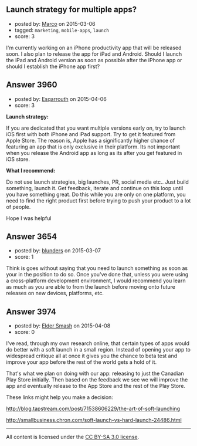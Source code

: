 ## Launch strategy for multiple apps?

- posted by: [Marco](https://stackexchange.com/users/5897366/marco) on 2015-03-06
- tagged: `marketing`, `mobile-apps`, `launch`
- score: 3

I'm currently working on an iPhone productivity app that will be released soon. I also plan to release the app for iPad and Android. Should I launch the iPad and Android version as soon as possible after the iPhone app or should I establish the iPhone app first?



## Answer 3960

- posted by: [Esqarrouth](https://stackexchange.com/users/3055586/esqarrouth) on 2015-04-06
- score: 3

**Launch strategy:** 

If you are dedicated that you want multiple versions early on, try to launch iOS first with both iPhone and iPad support. Try to get it featured from Apple Store. The reason is, Apple has a significantly higher chance of featuring an app that is only exclusive in their platform. Its not important when you release the Android app as long as its after you get featured in iOS store. 

**What I recommend:** 

Do not use launch strategies, big launches, PR, social media etc.. Just build something, launch it. Get feedback, iterate and continue on this loop until you have something great. Do this while you are only on one platform, you need to find the right product first before trying to push your product to a lot of people.

Hope I was helpful



## Answer 3654

- posted by: [blunders](https://stackexchange.com/users/216182/blunders) on 2015-03-07
- score: 1

Think is goes without saying that you need to launch something as soon as your in the position to do so.  Once you've done that, unless you were using a cross-platform development environment, I would recommend you learn as much as you are able to from the launch before moving onto future releases on new devices, platforms, etc.


## Answer 3974

- posted by: [Elder Smash](https://stackexchange.com/users/3962865/elder-smash) on 2015-04-08
- score: 0

I've read, through my own research online, that certain types of apps would do better with a soft launch in a small region. Instead of opening your app to widespread critique all at once it gives you the chance to beta test and improve your app before the rest of the world gets a hold of it.

That's what we plan on doing with our app: releasing to just the Canadian Play Store initially. Then based on the feedback we see we will improve the app and eventually release to the App Store and the rest of the Play Store.

These links might help you make a decision:

http://blog.tapstream.com/post/71538606229/the-art-of-soft-launching

http://smallbusiness.chron.com/soft-launch-vs-hard-launch-24486.html



---

All content is licensed under the [CC BY-SA 3.0 license](https://creativecommons.org/licenses/by-sa/3.0/).
